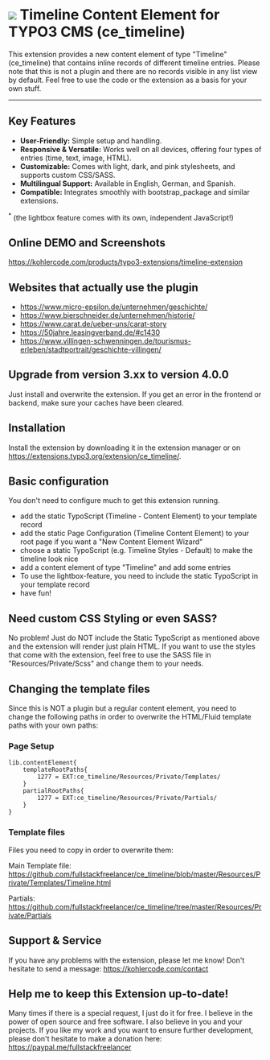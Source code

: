 # ![](https://github.com/fullstackfreelancer/ce_timeline/blob/master/ext_icon.png?raw=true) Timeline Content Element for TYPO3 CMS (ce_timeline)

This extension provides a new content element of type "Timeline" (ce_timeline) that contains inline records of different timeline entries. Please note that this is not a plugin and there are no records visible in any list view by default. Feel free to use the code or the extension as a basis for your own stuff.

<hr>

## Key Features
- **User-Friendly:** Simple setup and handling.
- **Responsive & Versatile:** Works well on all devices, offering four types of entries (time, text, image, HTML).
- **Customizable:** Comes with light, dark, and pink stylesheets, and supports custom CSS/SASS.
- **Multilingual Support:** Available in English, German, and Spanish.
- **Compatible:** Integrates smoothly with bootstrap_package and similar extensions.


<sup>*</sup> (the lightbox feature comes with its own, independent JavaScript!)

## Online DEMO and Screenshots
https://kohlercode.com/products/typo3-extensions/timeline-extension

## Websites that actually use the plugin
- https://www.micro-epsilon.de/unternehmen/geschichte/
- https://www.bierschneider.de/unternehmen/historie/
- https://www.carat.de/ueber-uns/carat-story
- https://50jahre.leasingverband.de/#c1430
- https://www.villingen-schwenningen.de/tourismus-erleben/stadtportrait/geschichte-villingen/

## Upgrade from version 3.xx to version 4.0.0
Just install and overwrite the extension. If you get an error in the frontend or backend, make sure your caches have been cleared.

## Installation
Install the extension by downloading it in the extension manager or on https://extensions.typo3.org/extension/ce_timeline/.

## Basic configuration
You don't need to configure much to get this extension running.

- add the static TypoScript (Timeline - Content Element) to your template record
- add the static Page Configuration (Timeline Content Element) to your root page if you want a "New Content Element Wizard"
- choose a static TypoScript (e.g. Timeline Styles - Default) to make the timeline look nice
- add a content element of type "Timeline" and add some entries
- To use the lightbox-feature, you need to include the static TypoScript in your template record
- have fun!

## Need custom CSS Styling or even SASS?

No problem! Just do NOT include the Static TypoScript as mentioned above and the extension will render just plain HTML. If you want to use the styles that come with the extension, feel free to use the SASS file in "Resources/Private/Scss" and change them to your needs.

## Changing the template files

Since this is NOT a plugin but a regular content element, you need to change the following paths in order to overwrite the HTML/Fluid template paths with your own paths:

### Page Setup

```
lib.contentElement{
    templateRootPaths{
        1277 = EXT:ce_timeline/Resources/Private/Templates/
    }
    partialRootPaths{
        1277 = EXT:ce_timeline/Resources/Private/Partials/
    }
}
```

### Template files

Files you need to copy in order to overwrite them:

Main Template file:
https://github.com/fullstackfreelancer/ce_timeline/blob/master/Resources/Private/Templates/Timeline.html

Partials:
https://github.com/fullstackfreelancer/ce_timeline/tree/master/Resources/Private/Partials

## Support & Service

If you have any problems with the extension, please let me know! Don't hesitate to send a message: https://kohlercode.com/contact

## Help me to keep this Extension up-to-date!

Many times if there is a special request, I just do it for free. I believe in the power of open source and free software. I also believe in you and your projects. If you like my work and you want to ensure further development, please don't hesitate to make a donation here: https://paypal.me/fullstackfreelancer
